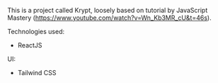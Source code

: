 This is a project called Krypt, loosely based on tutorial by JavaScript Mastery (https://www.youtube.com/watch?v=Wn_Kb3MR_cU&t=46s).

Technologies used:
-   ReactJS

UI:
-   Tailwind CSS

